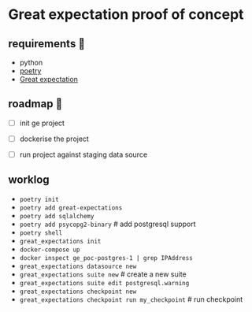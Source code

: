 # Great expectation proof of concept

## requirements :mag_right:
- python
- [poetry](https://python-poetry.org/docs/#osx--linux--bashonwindows-install-instructions)
- [Great expectation](https://github.com/great-expectations/great_expectations)

## roadmap :pushpin:
- [ ] init ge project
- [ ] dockerise the project
- [ ] run project against staging data source


## worklog
- `poetry init`
- `poetry add great-expectations`
- `poetry add sqlalchemy`
- `poetry add psycopg2-binary` # add postgresql support
- `poetry shell`
- `great_expectations init`
- `docker-compose up`
- `docker inspect ge_poc-postgres-1 | grep IPAddress`
- `great_expectations datasource new`
- `great_expectations suite new` # create a new suite
- `great_expectations suite edit postgresql.warning`
- `great_expectations checkpoint new`
- `great_expectations checkpoint run my_checkpoint` # run checkpoint
